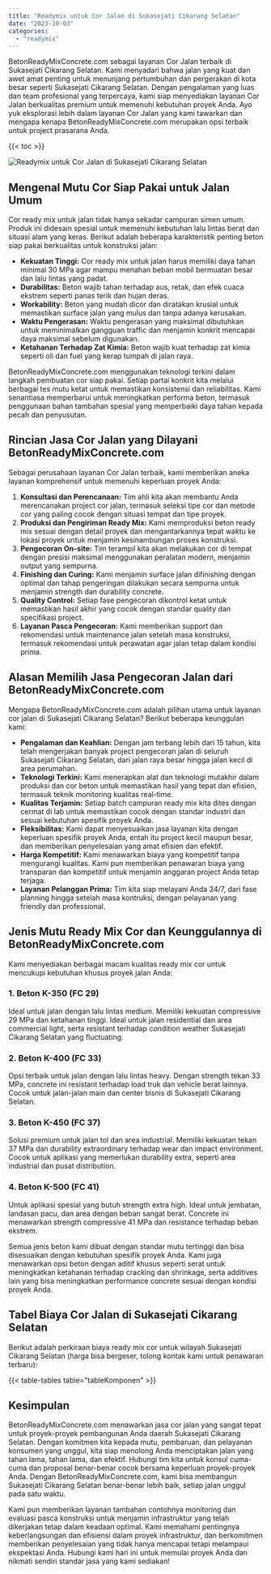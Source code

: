 ```yaml
---
title: "Readymix untuk Cor Jalan di Sukasejati Cikarang Selatan"
date: "2023-10-03"
categories: 
  - "readymix"
---
```


BetonReadyMixConcrete.com sebagai layanan Cor Jalan terbaik di Sukasejati Cikarang Selatan. Kami menyadari bahwa jalan yang kuat dan awet amat penting untuk menunjang pertumbuhan dan pergerakan di kota besar seperti Sukasejati Cikarang Selatan. Dengan pengalaman yang luas dan team profesional yang terpercaya, kami siap menyediakan layanan Cor Jalan berkualitas premium untuk memenuhi kebutuhan proyek Anda. Ayo yuk eksplorasi lebih dalam layanan Cor Jalan yang kami tawarkan dan mengapa kenapa BetonReadyMixConcrete.com merupakan opsi terbaik untuk project prasarana Anda.

{{< toc >}}

![Readymix untuk Cor Jalan di Sukasejati Cikarang Selatan](https://betoncor8.github.io/cor/harga-beton-readymix-concrete%20(30).png)

## Mengenal Mutu Cor Siap Pakai untuk Jalan Umum

Cor ready mix untuk jalan tidak hanya sekadar campuran simen umum. Produk ini didesain spesial untuk memenuhi kebutuhan lalu lintas berat dan situasi alam yang keras. Berikut adalah beberapa karakteristik penting beton siap pakai berkualitas untuk konstruksi jalan:

- **Kekuatan Tinggi:** Cor ready mix untuk jalan harus memiliki daya tahan minimal 30 MPa agar mampu menahan beban mobil bermuatan besar dan lalu lintas yang padat.
- **Durabilitas:** Beton wajib tahan terhadap aus, retak, dan efek cuaca ekstrem seperti panas terik dan hujan deras.
- **Workability:** Beton yang mudah dicor dan diratakan krusial untuk memastikan surface jalan yang mulus dan tanpa adanya kerusakan.
- **Waktu Pengerasan:** Waktu pengerasan yang maksimal dibutuhkan untuk meminimalkan gangguan traffic dan menjamin konkrit mencapai daya maksimal sebelum digunakan.
- **Ketahanan Terhadap Zat Kimia:** Beton wajib kuat terhadap zat kimia seperti oli dan fuel yang kerap tumpah di jalan raya.

BetonReadyMixConcrete.com menggunakan teknologi terkini dalam langkah pembuatan cor siap pakai. Setiap partai konkrit kita melalui berbagai tes mutu ketat untuk memastikan konsistensi dan reliabilitas. Kami senantiasa memperbarui untuk meningkatkan performa beton, termasuk penggunaan bahan tambahan spesial yang memperbaiki daya tahan kepada pecah dan penyusutan.

## Rincian Jasa Cor Jalan yang Dilayani BetonReadyMixConcrete.com

Sebagai perusahaan layanan Cor Jalan terbaik, kami memberikan aneka layanan komprehensif untuk memenuhi keperluan proyek Anda:

1. **Konsultasi dan Perencanaan:** Tim ahli kita akan membantu Anda merencanakan project cor jalan, termasuk seleksi tipe cor dan metode cor yang paling cocok dengan situasi tempat dan tipe proyek.
2. **Produksi dan Pengiriman Ready Mix:** Kami memproduksi beton ready mix sesuai dengan detail proyek dan mengantarkannya tepat waktu ke lokasi proyek untuk menjamin kesinambungan proses konstruksi.
3. **Pengecoran On-site:** Tim terampil kita akan melakukan cor di tempat dengan presisi maksimal menggunakan peralatan modern, menjamin output yang sempurna.
4. **Finishing dan Curing:** Kami menjamin surface jalan difinishing dengan optimal dan tahap pengeringan dilakukan secara sempurna untuk menjamin strength dan durability concrete.
5. **Quality Control:** Setiap fase pengecoran dikontrol ketat untuk memastikan hasil akhir yang cocok dengan standar quality dan specifikasi project.
6. **Layanan Pasca Pengecoran:** Kami memberikan support dan rekomendasi untuk maintenance jalan setelah masa konstruksi, termasuk rekomendasi untuk perawatan agar jalan tetap dalam kondisi prima.

## Alasan Memilih Jasa Pengecoran Jalan dari BetonReadyMixConcrete.com

Mengapa BetonReadyMixConcrete.com adalah pilihan utama untuk layanan cor jalan di Sukasejati Cikarang Selatan? Berikut beberapa keunggulan kami:

- **Pengalaman dan Keahlian:** Dengan jam terbang lebih dari 15 tahun, kita telah mengerjakan banyak project pengecoran jalan di seluruh Sukasejati Cikarang Selatan, dari jalan raya besar hingga jalan kecil di area perumahan.
- **Teknologi Terkini:** Kami menerapkan alat dan teknologi mutakhir dalam produksi dan cor beton untuk memastikan hasil yang tepat dan efisien, termasuk teknik monitoring kualitas real-time.
- **Kualitas Terjamin:** Setiap batch campuran ready mix kita dites dengan cermat di lab untuk memastikan cocok dengan standar industri dan sesuai kebutuhan spesifik proyek Anda.
- **Fleksibilitas:** Kami dapat menyesuaikan jasa layanan kita dengan keperluan spesifik proyek Anda, entah itu project kecil maupun besar, dan memberikan penyelesaian yang amat efisien dan efektif.
- **Harga Kompetitif:** Kami menawarkan biaya yang kompetitif tanpa mengurangi kualitas. Kami pun memberikan penawaran biaya yang transparan dan kompetitif untuk menjamin anggaran project Anda tetap terjaga.
- **Layanan Pelanggan Prima:** Tim kita siap melayani Anda 24/7, dari fase planning hingga setelah masa kontruksi, dengan pelayanan yang friendly dan professional.

## Jenis Mutu Ready Mix Cor dan Keunggulannya di BetonReadyMixConcrete.com

Kami menyediakan berbagai macam kualitas ready mix cor untuk mencukupi kebutuhan khusus proyek jalan Anda:

### 1\. Beton K-350 (FC 29)

Ideal untuk jalan dengan lalu lintas medium. Memiliki kekuatan compressive 29 MPa dan ketahanan tinggi. Ideal untuk jalan residential dan area commercial light, serta resistant terhadap condition weather Sukasejati Cikarang Selatan yang fluctuating.

### 2\. Beton K-400 (FC 33)

Opsi terbaik untuk jalan dengan lalu lintas heavy. Dengan strength tekan 33 MPa, concrete ini resistant terhadap load truk dan vehicle berat lainnya. Cocok untuk jalan-jalan main dan center bisnis di Sukasejati Cikarang Selatan.

### 3\. Beton K-450 (FC 37)

Solusi premium untuk jalan tol dan area industrial. Memiliki kekuatan tekan 37 MPa dan durability extraordinary terhadap wear dan impact environment. Cocok untuk aplikasi yang memerlukan durability extra, seperti area industrial dan pusat distribution.

### 4\. Beton K-500 (FC 41)

Untuk aplikasi spesial yang butuh strength extra high. Ideal untuk jembatan, landasan pacu, dan area dengan beban sangat berat. Concrete ini menawarkan strength compressive 41 MPa dan resistance terhadap beban ekstrem.

Semua jenis beton kami dibuat dengan standar mutu tertinggi dan bisa disesuaikan dengan kebutuhan spesifik proyek Anda. Kami juga menawarkan opsi beton dengan aditif khusus seperti serat untuk meningkatkan ketahanan terhadap cracking dan shrinkage, serta additives lain yang bisa meningkatkan performance concrete sesuai dengan kondisi proyek Anda.

## Tabel Biaya Cor Jalan di Sukasejati Cikarang Selatan

Berikut adalah perkiraan biaya ready mix cor untuk wilayah Sukasejati Cikarang Selatan (harga bisa bergeser, tolong kontak kami untuk penawaran terbaru):

{{< table-tables table="tableKomponen" >}}

## Kesimpulan

BetonReadyMixConcrete.com menawarkan jasa cor jalan yang sangat tepat untuk proyek-proyek pembangunan Anda daerah Sukasejati Cikarang Selatan. Dengan komitmen kita kepada mutu, pembaruan, dan pelayanan konsumen yang unggul, kita siap menolong Anda menciptakan jalan yang tahan lama, tahan lama, dan efektif. Hubungi tim kita untuk konsul cuma-cuma dan proposal benar-benar cocok bersama keperluan proyek-proyek Anda. Dengan BetonReadyMixConcrete.com, kami bisa membangun Sukasejati Cikarang Selatan benar-benar lebih baik, setiap jalan unggul pada satu waktu.

Kami pun memberikan layanan tambahan contohnya monitoring dan evaluasi pasca konstruksi untuk menjamin infrastruktur yang telah dikerjakan tetap dalam keadaan optimal. Kami memahami pentingnya keberlangsungan dan efisiensi dalam proyek infrastruktur, dan berkomitmen memberikan penyelesaian yang tidak hanya mencapai tetapi melampaui ekspektasi Anda. Hubungi kami hari ini untuk memulai proyek Anda dan nikmati sendiri standar jasa yang kami sediakan!
